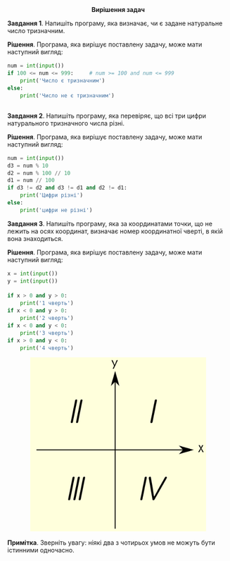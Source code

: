 
<div align="center"><strong>Вирішення задач</strong></div>

**Завдання 1**. Напишіть програму, яка визначає, чи є задане натуральне число тризначним.

**Рішення**. Програма, яка вирішує поставлену задачу, може мати наступний вигляд:
```python
num = int(input())
if 100 <= num <= 999:     # num >= 100 and num <= 999
    print('Число є тризначним')
else:
    print('Число не є тризначним')
```
<h2 align="center"><strong></strong></h2>

**Завдання 2**. Напишіть програму, яка перевіряє, що всі три цифри натурального тризначного числа різні.

**Рішення**. Програма, яка вирішує поставлену задачу, може мати наступний вигляд:
```python
num = int(input())
d3 = num % 10
d2 = num % 100 // 10
d1 = num // 100
if d3 != d2 and d3 != d1 and d2 != d1:
    print('Цифри різні')
else:
    print('цифри не різні')
```
**Завдання 3**. Напишіть програму, яка за координатами точки, що не лежить на осях координат, визначає номер координатної чверті, в якій вона знаходиться.

**Рішення**. Програма, яка вирішує поставлену задачу, може мати наступний вигляд:
```python
x = int(input())
y = int(input())

if x > 0 and y > 0:
    print('1 чверть')
if x < 0 and y > 0:
    print('2 чверть')
if x < 0 and y < 0:
    print('3 чверть')
if x > 0 and y < 0:
    print('4 чверть')
```
<div align="center"><img src="https://raw.githubusercontent.com/steamcentre/python_book/main/img/00.png" alt="if_else" width="400px"></div>


**Примітка**. Зверніть увагу: ніякі два з чотирьох умов не можуть бути істинними одночасно.
